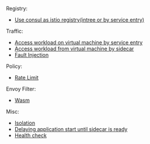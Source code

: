 <!-- START doctoc generated TOC please keep comment here to allow auto update -->
<!-- DON'T EDIT THIS SECTION, INSTEAD RE-RUN doctoc TO UPDATE -->



<!-- END doctoc generated TOC please keep comment here to allow auto update -->


Registry:

- [Use consul as istio registry(intree or by service entry)](registry/consul/consul.md)

Traffic:

- [Access workload on virtual machine by service entry](traffic/service-entry.md)
- [Access workload from virtual machine by sidecar](traffic/vm-with-sidecar/vm-with-sidecar.md)
- [Fault Injection](traffic/fault-injection/fault-injection.md)

Policy:

- [Rate Limit](policy/ratelimit/ratelimit.md)

Envoy Filter:

- [Wasm](envoyfilter/wasm/wasm.md)

Misc:
- [Isolation](misc/isolation.md)
- [Delaying application start until sidecar is ready](misc/sidecar-sequence.md)
- [Health check](misc/health-check/health-check.md)

<!-- - [Debug](misc/debug.md) -->
<!-- - [canary upgrade of istio](setup/upgrade/canary-upgrade.md) -->

